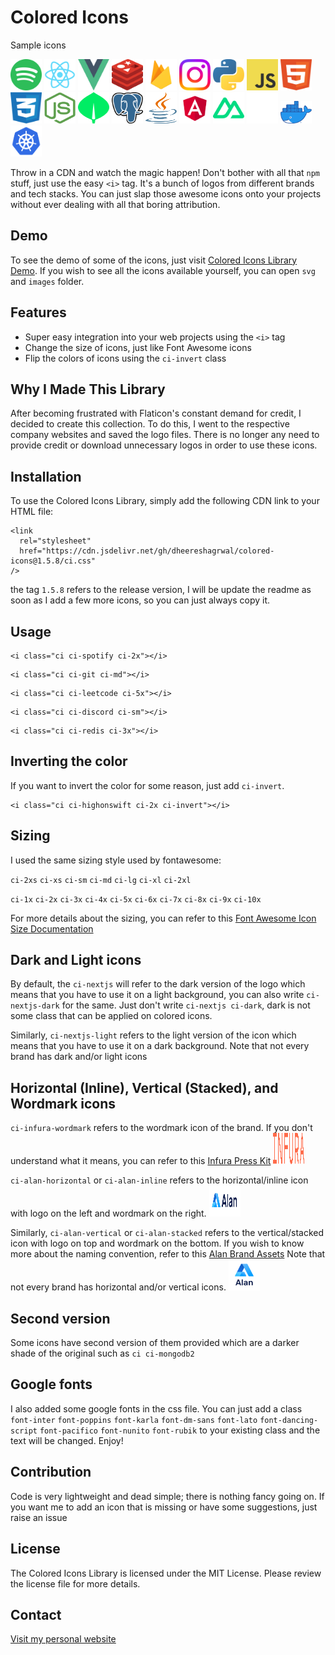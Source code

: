 # Colored Icons

Sample icons

<img src="./svg/spotify.svg" alt="Spotify Icon" width="50" height="50"> <img src="./images/reactjs.png" alt="React Icon" width="50" height="50">
<img src="./svg/vuejs.svg" alt="Vue.js Icon" width="50" height="50"> <img src="./svg/redis.svg" alt="Redis Icon" width="50" height="50"> <img src="./images/firebase.png" alt="Firebase Icon" width="50" height="50"> <img src="./svg/instagram.svg" alt="Instagram Icon" width="50" height="50"> <img src="./svg/python.svg" alt="Python Icon" width="50" height="50"> <img src="./svg/js.svg" alt="JavaScript Icon" width="50" height="50"> <img src="./svg/html.svg" alt="HTML5 Icon" width="50" height="50"> <img src="./svg/css.svg" alt="CSS3 Icon" width="50" height="50"> <img src="./svg/nodejs.svg" alt="Node.js Icon" width="50" height="50"> <img src="./svg/mongodb.svg" alt="MongoDB Icon" width="50" height="50"> <img src="./images/postgresql.png" alt="PostgreSQL Icon" width="50" height="50"> <img src="./svg/java.svg" alt="Java Icon" width="50" height="50"> <img src="./svg/angular.svg" alt="Angular Icon" width="50" height="50"> <img src="./svg/nuxtjs.svg" alt="Nuxtjs Icon" width="50" height="50"> <img src="./svg/github-light.svg" alt="GitHub Icon" width="50" height="50"> <img src="./images/docker.webp" alt="Docker Icon" width="50"> <img src="./svg/kubernetes.svg" alt="Kubernetes Icon" width="50" height="50">

Throw in a CDN and watch the magic happen! Don't bother with all that `npm` stuff, just use the easy `<i>` tag. It's a bunch of logos from different brands and tech stacks. You can just slap those awesome icons onto your projects without ever dealing with all that boring attribution.

## Demo

To see the demo of some of the icons, just visit [Colored Icons Library Demo](https://dheereshagrwal.github.io/colored-icons/). If you wish to see all the icons available yourself, you can open `svg` and `images` folder.

## Features

- Super easy integration into your web projects using the `<i>` tag
- Change the size of icons, just like Font Awesome icons
- Flip the colors of icons using the `ci-invert` class

## Why I Made This Library

After becoming frustrated with Flaticon's constant demand for credit, I decided to create this collection. To do this, I went to the respective company websites and saved the logo files. There is no longer any need to provide credit or download unnecessary logos in order to use these icons.

## Installation

To use the Colored Icons Library, simply add the following CDN link to your HTML file:

```
<link
  rel="stylesheet"
  href="https://cdn.jsdelivr.net/gh/dheereshagrwal/colored-icons@1.5.8/ci.css"
/>
```

the tag `1.5.8` refers to the release version, I will be update the readme as soon as I add a few more icons, so you can just always copy it.

## Usage

```
<i class="ci ci-spotify ci-2x"></i>
```

```
<i class="ci ci-git ci-md"></i>
```

```
<i class="ci ci-leetcode ci-5x"></i>
```

```
<i class="ci ci-discord ci-sm"></i>
```

```
<i class="ci ci-redis ci-3x"></i>
```

## Inverting the color

If you want to invert the color for some reason, just add `ci-invert`.

```
<i class="ci ci-highonswift ci-2x ci-invert"></i>
```

## Sizing

I used the same sizing style used by fontawesome:

`ci-2xs` `ci-xs` `ci-sm` `ci-md` `ci-lg` `ci-xl` `ci-2xl`

`ci-1x` `ci-2x` `ci-3x` `ci-4x` `ci-5x` `ci-6x` `ci-7x` `ci-8x` `ci-9x` `ci-10x`

For more details about the sizing, you can refer to this [Font Awesome Icon Size Documentation](https://fontawesome.com/docs/web/style/size)

## Dark and Light icons

By default, the `ci-nextjs` will refer to the dark version of the logo which means that you have to use it on a light background, you can also write `ci-nextjs-dark` for the same.
Just don't write `ci-nextjs ci-dark`, dark is not some class that can be applied on colored icons.

Similarly, `ci-nextjs-light` refers to the light version of the icon which means that you have to use it on a dark background.
Note that not every brand has dark and/or light icons

## Horizontal (Inline), Vertical (Stacked), and Wordmark icons

`ci-infura-wordmark` refers to the wordmark icon of the brand. If you don't understand what it means, you can refer to this [Infura Press Kit](https://www.infura.io/presskit)
<img src="./svg/infura-wordmark.svg" alt="Infura Wordmark" width="50" height="50">

`ci-alan-horizontal` or `ci-alan-inline` refers to the horizontal/inline icon with logo on the left and wordmark on the right.
<img src='./svg/alan-horizontal.svg' alt="Alan Horizontal" width="50" height="50">

Similarly, `ci-alan-vertical` or `ci-alan-stacked` refers to the vertical/stacked icon with logo on top and wordmark on the bottom. If you wish to know more about the naming convention, refer to this [Alan Brand Assets](https://alan.app/brand-assets/)
Note that not every brand has horizontal and/or vertical icons.
<img src='./svg/alan-vertical.svg' alt="Alan Horizontal" width="50" height="50">

## Second version

Some icons have second version of them provided which are a darker shade of the original such as `ci ci-mongodb2`

## Google fonts

I also added some google fonts in the css file. You can just add a class `font-inter` `font-poppins` `font-karla` `font-dm-sans` `font-lato` `font-dancing-script` `font-pacifico` `font-nunito` `font-rubik` to your existing class and the text will be changed. Enjoy!

## Contribution

Code is very lightweight and dead simple; there is nothing fancy going on.
If you want me to add an icon that is missing or have some suggestions, just raise an issue

## License

The Colored Icons Library is licensed under the MIT License. Please review the license file for more details.

## Contact

[Visit my personal website](https://dheereshagrwal.vercel.app)
